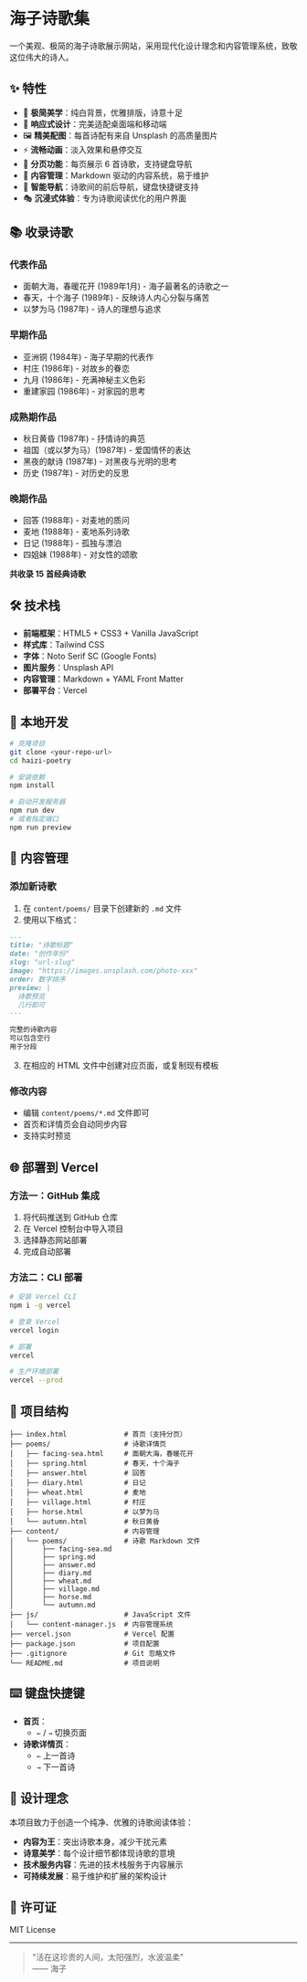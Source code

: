 # 海子诗歌集

一个美观、极简的海子诗歌展示网站，采用现代化设计理念和内容管理系统，致敬这位伟大的诗人。

## ✨ 特性

- 🎨 **极简美学**：纯白背景，优雅排版，诗意十足
- 📱 **响应式设计**：完美适配桌面端和移动端
- 🖼️ **精美配图**：每首诗配有来自 Unsplash 的高质量图片
- ⚡ **流畅动画**：淡入效果和悬停交互
- 📄 **分页功能**：每页展示 6 首诗歌，支持键盘导航
- 🔄 **内容管理**：Markdown 驱动的内容系统，易于维护
- 🔗 **智能导航**：诗歌间的前后导航，键盘快捷键支持
- 🎭 **沉浸式体验**：专为诗歌阅读优化的用户界面

## 📚 收录诗歌

### 代表作品
- 面朝大海，春暖花开 (1989年1月) - 海子最著名的诗歌之一
- 春天，十个海子 (1989年) - 反映诗人内心分裂与痛苦
- 以梦为马 (1987年) - 诗人的理想与追求

### 早期作品
- 亚洲铜 (1984年) - 海子早期的代表作
- 村庄 (1986年) - 对故乡的眷恋
- 九月 (1986年) - 充满神秘主义色彩
- 重建家园 (1986年) - 对家园的思考

### 成熟期作品
- 秋日黄昏 (1987年) - 抒情诗的典范
- 祖国（或以梦为马）(1987年) - 爱国情怀的表达
- 黑夜的献诗 (1987年) - 对黑夜与光明的思考
- 历史 (1987年) - 对历史的反思

### 晚期作品
- 回答 (1988年) - 对麦地的质问
- 麦地 (1988年) - 麦地系列诗歌
- 日记 (1988年) - 孤独与漂泊
- 四姐妹 (1988年) - 对女性的颂歌

**共收录 15 首经典诗歌**

## 🛠️ 技术栈

- **前端框架**：HTML5 + CSS3 + Vanilla JavaScript
- **样式库**：Tailwind CSS
- **字体**：Noto Serif SC (Google Fonts)
- **图片服务**：Unsplash API
- **内容管理**：Markdown + YAML Front Matter
- **部署平台**：Vercel

## 🚀 本地开发

```bash
# 克隆项目
git clone <your-repo-url>
cd haizi-poetry

# 安装依赖
npm install

# 启动开发服务器
npm run dev
# 或者指定端口
npm run preview
```

## 📝 内容管理

### 添加新诗歌

1. 在 `content/poems/` 目录下创建新的 `.md` 文件
2. 使用以下格式：

```markdown
---
title: "诗歌标题"
date: "创作年份"
slug: "url-slug"
image: "https://images.unsplash.com/photo-xxx"
order: 数字排序
preview: |
  诗歌预览
  几行即可
---

完整的诗歌内容
可以包含空行
用于分段
```

3. 在相应的 HTML 文件中创建对应页面，或复制现有模板

### 修改内容

- 编辑 `content/poems/*.md` 文件即可
- 首页和详情页会自动同步内容
- 支持实时预览

## 🌐 部署到 Vercel

### 方法一：GitHub 集成

1. 将代码推送到 GitHub 仓库
2. 在 Vercel 控制台中导入项目
3. 选择静态网站部署
4. 完成自动部署

### 方法二：CLI 部署

```bash
# 安装 Vercel CLI
npm i -g vercel

# 登录 Vercel
vercel login

# 部署
vercel

# 生产环境部署
vercel --prod
```

## 📁 项目结构

```
├── index.html              # 首页（支持分页）
├── poems/                  # 诗歌详情页
│   ├── facing-sea.html     # 面朝大海，春暖花开
│   ├── spring.html         # 春天，十个海子
│   ├── answer.html         # 回答
│   ├── diary.html          # 日记
│   ├── wheat.html          # 麦地
│   ├── village.html        # 村庄
│   ├── horse.html          # 以梦为马
│   └── autumn.html         # 秋日黄昏
├── content/                # 内容管理
│   └── poems/              # 诗歌 Markdown 文件
│       ├── facing-sea.md
│       ├── spring.md
│       ├── answer.md
│       ├── diary.md
│       ├── wheat.md
│       ├── village.md
│       ├── horse.md
│       └── autumn.md
├── js/                     # JavaScript 文件
│   └── content-manager.js  # 内容管理系统
├── vercel.json             # Vercel 配置
├── package.json            # 项目配置
├── .gitignore              # Git 忽略文件
└── README.md               # 项目说明
```

## ⌨️ 键盘快捷键

- **首页**：
  - `←` / `→` 切换页面
- **诗歌详情页**：
  - `←` 上一首诗
  - `→` 下一首诗

## 🎯 设计理念

本项目致力于创造一个纯净、优雅的诗歌阅读体验：

- **内容为王**：突出诗歌本身，减少干扰元素
- **诗意美学**：每个设计细节都体现诗歌的意境
- **技术服务内容**：先进的技术栈服务于内容展示
- **可持续发展**：易于维护和扩展的架构设计

## 📄 许可证

MIT License

---

> "活在这珍贵的人间，太阳强烈，水波温柔"  
> —— 海子